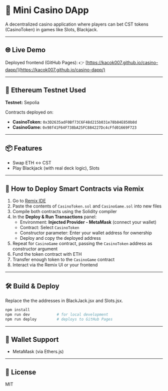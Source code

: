 # 🎰 Mini Casino DApp

A decentralized casino application where players can bet CST tokens (CasinoToken) in games like Slots, Blackjack.

---

## 🌐 Live Demo
Deployed frontend (GitHub Pages):
👉 [https://kacok007.github.io/casino-dapp/](https://kacok007.github.io/casino-dapp/)

---

## 🔗 Ethereum Testnet Used
**Testnet:** Sepolia

Contracts deployed on:
- **CasinoToken:** `0x3D2635adF0Bf73C6F48d215b031e78b84E850b8d`
- **CasinoGame:** `0x98f41F64F738bA25FC884227Dc4cFfd01669F723`


---

## 📦 Features
- Swap ETH ↔ CST
- Play Blackjack (with real deck logic), Slots

---

## 🧪 How to Deploy Smart Contracts via Remix
1. Go to [Remix IDE](https://remix.ethereum.org/)
2. Paste the contents of `CasinoToken.sol` and `CasinoGame.sol` into new files
3. Compile both contracts using the Solidity compiler
4. In the **Deploy & Run Transactions** panel:
   - Environment: **Injected Provider - MetaMask** (connect your wallet)
   - Contract: Select `CasinoToken`
   - Constructor parameter: Enter your wallet address for ownership
   - Deploy and copy the deployed address
5. Repeat for `CasinoGame` contract, passing the `CasinoToken` address as constructor argument
6. Fund the token contract with ETH
7. Transfer enough token to the `CasinoGame` contract
8. Interact via the Remix UI or your frontend


---

## 🛠️ Build & Deploy
Replace the the addresses in BlackJack.jsx and Slots.jsx.
```bash
npm install
npm run dev            # for local development
npm run deploy         # deploys to GitHub Pages
```

---

## 👛 Wallet Support
- MetaMask (via Ethers.js)

---

## 📄 License
MIT

